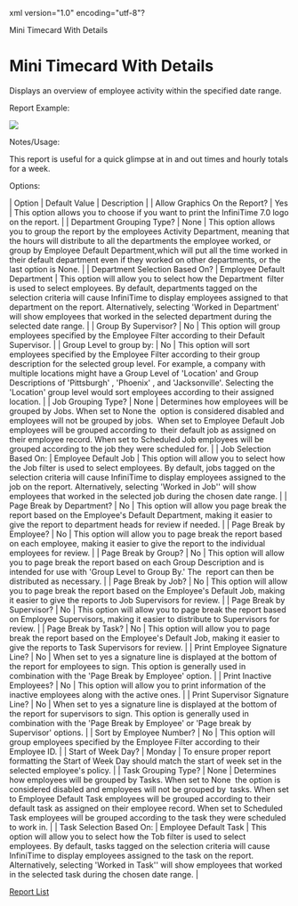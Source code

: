 xml version="1.0" encoding="utf-8"?





Mini Timecard With Details




# Mini Timecard With Details

Displays an overview of employee activity within the specified date range.

Report Example:

![](/img/Mini_Timecard_Detail.gif)

Notes/Usage:

This report is useful for a quick glimpse at in and out times and hourly totals for a week.

Options:

| Option | Default Value | Description |
| Allow Graphics On the Report? | Yes | This option allows you to choose if you want to print the InfiniTime 7.0 logo on the report. |
| Department Grouping Type? | None | This option allows you to group the report by the employees Activity Department, meaning that the hours will distribute to all the departments the employee worked, or group by Employee Default Department,which will put all the time worked in their default department even if they worked on other departments, or the last option is None. |
| Department Selection Based On? | Employee Default Department | This option will allow you to select how the Department  filter is used to select employees. By default, departments tagged on the selection criteria will cause InfiniTime to display employees assigned to that department on the report. Alternatively, selecting 'Worked in Department' will show employees that worked in the selected department during the selected date range. |
| Group By Supervisor? | No | This option will group employees specified by the Employee Filter according to their Default Supervisor. |
| Group Level to group by: | No | This option will sort employees specified by the Employee Filter according to their group description for the selected group level. For example, a company with multiple locations might have a Group Level of 'Location' and Group Descriptions of 'Pittsburgh' , 'Phoenix' , and 'Jacksonville'. Selecting the 'Location' group level would sort employees according to their assigned location. |
| Job Grouping Type? | None | Determines how employees will be grouped by Jobs. When set to None the   option is considered disabled and employees will not be grouped by jobs.   When set to Employee Default Job employees will be grouped according to   their default job as assigned on their employee record. When set to Scheduled Job employees will be grouped according to the job they were scheduled for. |
| Job Selection Based On: | Employee Default Job | This option will allow you to select how the Job filter is used to select employees. By default, jobs tagged on the selection criteria will cause InfiniTime to display employees assigned to the job on the report. Alternatively, selecting 'Worked in Job'' will show employees that worked in the selected job during the chosen date range. |
| Page Break by Department? | No | This option will allow you page break the report based on the Employee's Default Department, making it easier to give the report to department heads for review if needed. |
| Page Break by Employee? | No | This option will allow you to page break the report based on each employee, making it easier to give the report to the individual employees for review. |
| Page Break by Group? | No | This option will allow you to page break the report based on each Group Description and is intended for use with 'Group Level to Group By.' The  report can then be distributed as necessary. |
| Page Break by Job? | No | This option will allow you to page break the report based on the Employee's Default Job, making it easier to give the reports to Job Supervisors for review. |
| Page Break by Supervisor? | No | This option will allow you to page break the report based on Employee Supervisors, making it easier to distribute to Supervisors for review. |
| Page Break by Task? | No | This option will allow you to page break the report based on the Employee's Default Job, making it easier to give the reports to Task Supervisors for review. |
| Print Employee Signature Line? | No | When set to yes a signature line is displayed at the bottom of the report for employees to sign. This option is generally used in combination with the 'Page Break by Employee' option. |
| Print Inactive Employees? | No | This option will allow you to print information of the inactive employees along with the active ones. |
| Print Supervisor Signature Line? | No | When set to yes a signature line is displayed at the bottom of the report for supervisors to sign. This option is generally used in combination with the 'Page Break by Employee' or 'Page break by Supervisor' options. |
| Sort by Employee Number? | No | This option will group employees specified by the Employee Filter according to their Employee ID. |
| Start of Week Day? | Monday | To ensure proper report formatting the Start of Week Day should match the start of week set in the selected employee's policy. |
| Task Grouping Type? | None | Determines how employees will be grouped by Tasks. When set to None   the option is considered disabled and employees will not be grouped by   tasks. When set to Employee Default Task employees will be grouped according to their default task as assigned on their employee record. When set to Scheduled Task employees will be grouped according to the task they were scheduled to work in. |
| Task Selection Based On: | Employee Default Task | This option will allow you to select how the Tob filter is used to select employees. By default, tasks tagged on the selection criteria will cause InfiniTime to display employees assigned to the task on the report. Alternatively, selecting 'Worked in Task'' will show employees that worked in the selected task during the chosen date range. |

[Report List](../Report_List.md)